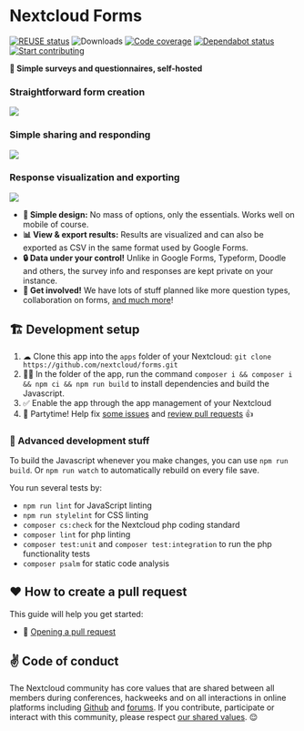 <!--
  - SPDX-FileCopyrightText: 2020 Nextcloud GmbH and Nextcloud contributors
  - SPDX-License-Identifier: AGPL-3.0-only
-->

# Nextcloud Forms

[![REUSE status](https://api.reuse.software/badge/github.com/nextcloud/forms)](https://api.reuse.software/info/github.com/nextcloud/forms)
![Downloads](https://img.shields.io/github/downloads/nextcloud-releases/forms/total?style=flat-square)
[![Code coverage](https://img.shields.io/codecov/c/github/nextcloud/forms.svg?style=flat-square)](https://codecov.io/gh/nextcloud/forms/)
[![Dependabot status](https://img.shields.io/badge/Dependabot-enabled-brightgreen.svg?longCache=true&style=flat-square&logo=dependabot)](https://dependabot.com)
[![Start contributing](https://img.shields.io/github/issues/nextcloud/forms/good%20first%20issue?color=7057ff&label=Contribute)](https://github.com/nextcloud/forms/issues?q=is%3Aissue+is%3Aopen+sort%3Aupdated-desc+label%3A%22good+first+issue%22)

**📝 Simple surveys and questionnaires, self-hosted**

### Straightforward form creation

![](screenshots/forms1.png)

### Simple sharing and responding

![](screenshots/forms2.png)

### Response visualization and exporting

![](screenshots/forms3.png)

- **📝 Simple design:** No mass of options, only the essentials. Works well on mobile of course.
- **📊 View & export results:** Results are visualized and can also be exported as CSV in the same format used by Google Forms.
- **🔒 Data under your control!** Unlike in Google Forms, Typeform, Doodle and others, the survey info and responses are kept private on your instance.
- **🙋 Get involved!** We have lots of stuff planned like more question types, collaboration on forms, [and much more](https://github.com/nextcloud/forms/milestones)!

## 🏗 Development setup

1. ☁ Clone this app into the `apps` folder of your Nextcloud: `git clone https://github.com/nextcloud/forms.git`
2. 👩‍💻 In the folder of the app, run the command `composer i && composer i && npm ci && npm run build` to install dependencies and build the Javascript.
3. ✅ Enable the app through the app management of your Nextcloud
4. 🎉 Partytime! Help fix [some issues](https://github.com/nextcloud/forms/issues) and [review pull requests](https://github.com/nextcloud/forms/pulls) 👍

### 🧙 Advanced development stuff

To build the Javascript whenever you make changes, you can use `npm run build`. Or `npm run watch` to automatically rebuild on every file save.

You run several tests by:

- `npm run lint` for JavaScript linting
- `npm run stylelint` for CSS linting
- `composer cs:check` for the Nextcloud php coding standard
- `composer lint` for php linting
- `composer test:unit` and `composer test:integration` to run the php functionality tests
- `composer psalm` for static code analysis

## ♥ How to create a pull request

This guide will help you get started:

- 💃 [Opening a pull request](https://opensource.guide/how-to-contribute/#opening-a-pull-request)

## ✌ Code of conduct

The Nextcloud community has core values that are shared between all members during conferences, hackweeks and on all interactions in online platforms including [Github](https://github.com/nextcloud) and [forums](https://help.nextcloud.com). If you contribute, participate or interact with this community, please respect [our shared values](https://nextcloud.com/code-of-conduct/). 😌
